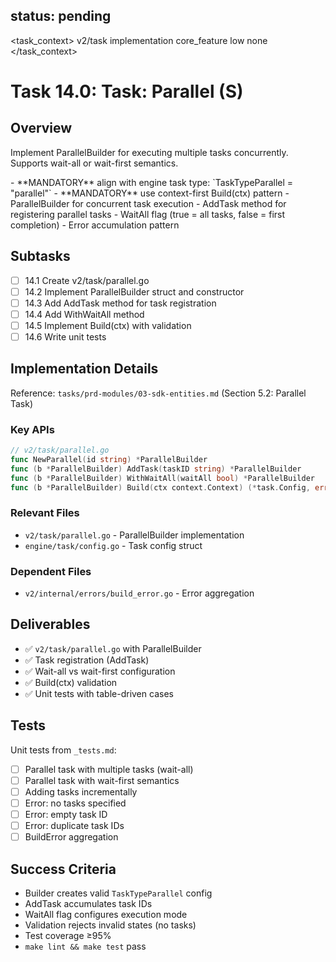 ## status: pending

<task_context>
<domain>v2/task</domain>
<type>implementation</type>
<scope>core_feature</scope>
<complexity>low</complexity>
<dependencies>none</dependencies>
</task_context>

# Task 14.0: Task: Parallel (S)

## Overview

Implement ParallelBuilder for executing multiple tasks concurrently. Supports wait-all or wait-first semantics.

<critical>
- **MANDATORY** align with engine task type: `TaskTypeParallel = "parallel"`
- **MANDATORY** use context-first Build(ctx) pattern
</critical>

<requirements>
- ParallelBuilder for concurrent task execution
- AddTask method for registering parallel tasks
- WaitAll flag (true = all tasks, false = first completion)
- Error accumulation pattern
</requirements>

## Subtasks

- [ ] 14.1 Create v2/task/parallel.go
- [ ] 14.2 Implement ParallelBuilder struct and constructor
- [ ] 14.3 Add AddTask method for task registration
- [ ] 14.4 Add WithWaitAll method
- [ ] 14.5 Implement Build(ctx) with validation
- [ ] 14.6 Write unit tests

## Implementation Details

Reference: `tasks/prd-modules/03-sdk-entities.md` (Section 5.2: Parallel Task)

### Key APIs

```go
// v2/task/parallel.go
func NewParallel(id string) *ParallelBuilder
func (b *ParallelBuilder) AddTask(taskID string) *ParallelBuilder
func (b *ParallelBuilder) WithWaitAll(waitAll bool) *ParallelBuilder
func (b *ParallelBuilder) Build(ctx context.Context) (*task.Config, error)
```

### Relevant Files

- `v2/task/parallel.go` - ParallelBuilder implementation
- `engine/task/config.go` - Task config struct

### Dependent Files

- `v2/internal/errors/build_error.go` - Error aggregation

## Deliverables

- ✅ `v2/task/parallel.go` with ParallelBuilder
- ✅ Task registration (AddTask)
- ✅ Wait-all vs wait-first configuration
- ✅ Build(ctx) validation
- ✅ Unit tests with table-driven cases

## Tests

Unit tests from `_tests.md`:
- [ ] Parallel task with multiple tasks (wait-all)
- [ ] Parallel task with wait-first semantics
- [ ] Adding tasks incrementally
- [ ] Error: no tasks specified
- [ ] Error: empty task ID
- [ ] Error: duplicate task IDs
- [ ] BuildError aggregation

## Success Criteria

- Builder creates valid `TaskTypeParallel` config
- AddTask accumulates task IDs
- WaitAll flag configures execution mode
- Validation rejects invalid states (no tasks)
- Test coverage ≥95%
- `make lint && make test` pass
